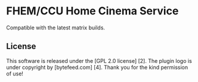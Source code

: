 FHEM/CCU Home Cinema Service
============================

Compatible with the latest matrix builds.

License
-------
This software is released under the [GPL 2.0 license] [2].
The plugin logo is under copyright by [bytefeed.com] [4]. Thank you for the kind permission of use!

